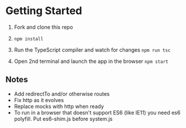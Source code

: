 # Getting Started

1. Fork and clone this repo

1. `npm install`

1. Run the TypeScript compiler and watch for changes `npm run tsc`

1. Open 2nd terminal and launch the app in the browser `npm start`

## Notes

- Add redirectTo and/or otherwise routes
- Fix http as it evolves
- Replace mocks with http when ready
- To run in a browser that doesn't support ES6 (like IE11) you need es6 polyfill. Put es6-shim.js  before system.js
